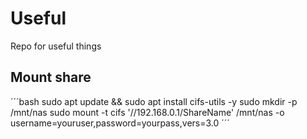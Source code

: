 # Useful
Repo for useful things


## Mount share
´´´bash
sudo apt update && sudo apt install cifs-utils -y
sudo mkdir -p /mnt/nas
sudo mount -t cifs '//192.168.0.1/ShareName' /mnt/nas -o username=youruser,password=yourpass,vers=3.0
´´´



